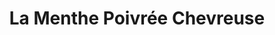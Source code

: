 ---
title: "La Menthe Poivrée Chevreuse"
url: /chevreuse/la-menthe-poivree-chevreuse/
shop: Supermarkt
---